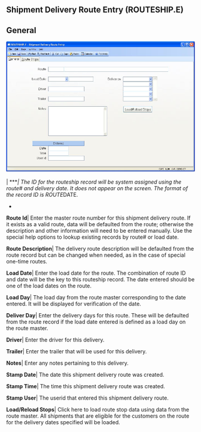 ## Shipment Delivery Route Entry (ROUTESHIP.E)
<PageHeader />

## General

![](./ROUTESHIP-E-1.jpg)

| ****| The ID for the routeship record will be system assigned using the
route# and delivery date. It does not appear on the screen. The format of the
record ID is ROUTE*DATE.

-  
**Route Id**|  Enter the master route number for this shipment delivery route.
If it exists as a valid route, data will be defaulted from the route;
otherwise the description and other information will need to be entered
manually. Use the special help options to lookup existing records by route# or
load date.

**Route Description**|  The delivery route description will be defaulted from
the route record but can be changed when needed, as in the case of special
one-time routes.

**Load Date**|  Enter the load date for the route. The combination of route ID
and date will be the key to this routeship record. The date entered should be
one of the load dates on the route.

**Load Day**|  The load day from the route master corresponding to the date
entered. It will be displayed for verification of the date.

**Deliver Day**|  Enter the delivery days for this route. These will be
defaulted from the route record if the load date entered is defined as a load
day on the route master.

**Driver**|  Enter the driver for this delivery.

**Trailer**|  Enter the trailer that will be used for this delivery.

**Notes**|  Enter any notes pertaining to this delivery.

**Stamp Date**|  The date this shipment delivery route was created.

**Stamp Time**|  The time this shipment delivery route was created.

**Stamp User**|  The userid that entered this shipment delivery route.

**Load/Reload Stops**|  Click here to load route stop data using data from the
route master. All shipments that are eligible for the customers on the route
for the delivery dates specified will be loaded.


<badge text= "Version 8.10.57 " vertical="middle" />

<PageFooter />
